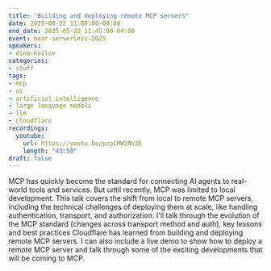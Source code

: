 ```yaml
---
title: "Building and deploying remote MCP servers"
date: 2025-05-22 11:05:00-04:00
end_date: 2025-05-22 11:45:00-04:00
event: moar-serverless-2025
speakers:
- dina-kozlov
categories:
- stuff
tags:
- mcp
- ai
- artificial intelligence
- large language models
- llm
- cloudflare
recordings:
  youtube:
    url: https://youtu.be/pzpCMW2AV3E
    length: "43:58"
draft: false
---
```


MCP has quickly become the standard for connecting AI agents to real-world tools and services. But until recently, MCP was limited to local development. This talk covers the shift from local to remote MCP servers, including the technical challenges of deploying them at scale, like handling authentication, transport, and authorization. I'll talk through the evolution of the MCP standard (changes across transport method and auth), key lessons and best practices Cloudflare has learned from building and deploying remote MCP servers. I can also include a live demo to show how to deploy a remote MCP server and talk through some of the exciting developments that will be coming to MCP.